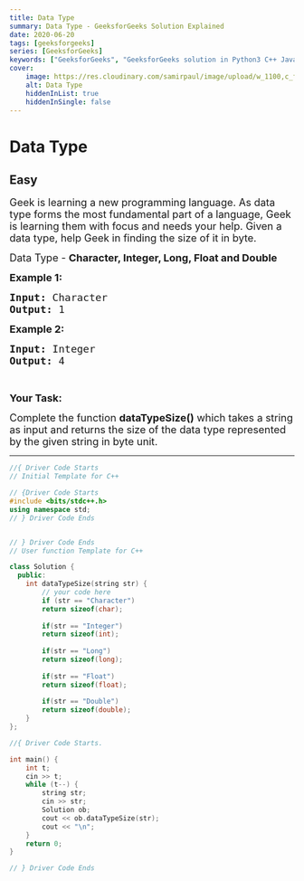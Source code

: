 ```yaml
---
title: Data Type
summary: Data Type - GeeksforGeeks Solution Explained
date: 2020-06-20
tags: [geeksforgeeks]
series: [GeeksforGeeks]
keywords: ["GeeksforGeeks", "GeeksforGeeks solution in Python3 C++ Java", "Data Type Solution Explained"]
cover:
    image: https://res.cloudinary.com/samirpaul/image/upload/w_1100,c_fit,co_rgb:FFFFFF,l_text:Arial_75_bold:Data Type - Solution Explained/problem-solving.webp
    alt: Data Type
    hiddenInList: true
    hiddenInSingle: false
---
```



# Data Type
## Easy
<div class="problems_problem_content__Xm_eO"><p><span style="font-size:18px">Geek is learning a new programming language. As data type forms the most fundamental part of a language, Geek is learning them with focus and needs your help. Given a data type, help Geek in finding the size of it in byte.</span></p>

<p><span style="font-size:18px">Data Type - <strong>Character, Integer, Long, Float and Double</strong></span></p>

<p><span style="font-size:18px"><strong>Example 1:</strong></span></p>

<pre><span style="font-size:18px"><strong>Input:</strong> Character</span>
<span style="font-size:18px"><strong>Output:</strong> 1</span>
</pre>

<p><span style="font-size:18px"><strong>Example 2:</strong></span></p>

<pre><span style="font-size:18px"><strong>Input:</strong> Integer</span>
<span style="font-size:18px"><strong>Output:</strong> 4</span></pre>

<p>&nbsp;</p>

<p><span style="font-size:18px"><strong>Your Task:</strong></span></p>

<p><span style="font-size:18px">Complete the function <strong>dataTypeSize()</strong> which takes a string as input and returns&nbsp;the size of the data type represented by the given string in byte unit.</span></p>
</div>

---




```cpp
//{ Driver Code Starts
// Initial Template for C++

// {Driver Code Starts
#include <bits/stdc++.h>
using namespace std;
// } Driver Code Ends


// } Driver Code Ends
// User function Template for C++

class Solution {
  public:
    int dataTypeSize(string str) {
        // your code here
        if (str == "Character")
        return sizeof(char);
        
        if(str == "Integer") 
        return sizeof(int);
        
        if(str == "Long")
        return sizeof(long);
        
        if(str == "Float")
        return sizeof(float);
        
        if(str == "Double")
        return sizeof(double);
    }
};

//{ Driver Code Starts.

int main() {
    int t;
    cin >> t;
    while (t--) {
        string str;
        cin >> str;
        Solution ob;
        cout << ob.dataTypeSize(str);
        cout << "\n";
    }
    return 0;
}

// } Driver Code Ends
```
